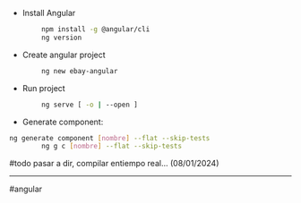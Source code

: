 - Install Angular

```bash
		npm install -g @angular/cli
		ng version
```

- Create angular project

```bash
		ng new ebay-angular
```

- Run project

```bash
		ng serve [ -o | --open ] 
```

- Generate component:

```bash
ng generate component [nombre] --flat --skip-tests
		ng g c [nombre] --flat --skip-tests
```
#todo pasar a dir, compilar entiempo real... (08/01/2024)
- - - 
#angular